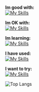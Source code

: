 **Im good with:** <br>
[![My Skills](https://skillicons.dev/icons?i=godot,py,svelte)](https://github.com/cyteon)

**Im OK with:** <br>
[![My Skills](https://skillicons.dev/icons?i=js,mongodb,tailwindcss,linux,vercel,go)](https://github.com/cyteon)

**Im learning:** <br>
[![My Skills](https://skillicons.dev/icons?i=cs,unreal,ts,rust,nextjs)](https://github.com/cyteon)

**I have used:** <br>
[![My Skills](https://skillicons.dev/icons?i=java,react,firebase)](https://github.com/cyteon)

**I want to try:** <br>
[![My Skills](https://skillicons.dev/icons?i=bevy,pytorch,cpp,flutter)](https://github.com/cyteon)

![Top Langs](https://cyteon-github-readme-stats.vercel.app/api/top-langs/?username=cyteon&layout=donut-vertical&exclude_repo=github-readme-stats,forge-serverlogger,skill-icons&langs_count=8)

